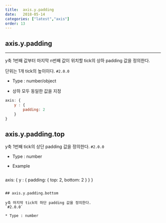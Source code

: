 ```yaml
---
title:  axis.y.padding
date:   2018-05-14
categories: ["latest","axis"]
order: 13
---
```


## axis.y.padding
---

y축 1번째 값부터 마지막 n번째 값이 위치할 tick의 상하 padding 값을 정의한다.

단위는 1개 tick의 높이이다.
`#2.0.0`

* Type : number/object

* 상하 모두 동일한 값을 지정


```javascript
axis: {
	y : {
		padding: 2
	}
}
```

## axis.y.padding.top

y축 1번째 tick의 상단 padding 값을 정의한다.
`#2.0.0`

* Type : number

* Example

  ```javascript
axis: {
	y : {
		padding:  {
			top: 2,
			bottom: 2
		}
	}
}
```

## axis.y.padding.bottom

y축 마지막 tick의 하단 padding 값을 정의한다.
`#2.0.0`

* Type : number

